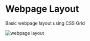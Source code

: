 # Webpage Layout
Basic webpage layout using CSS Grid

![webpage layout](https://user-images.githubusercontent.com/56830629/119274929-9c247400-bc12-11eb-8ac3-df8c9303ead6.png)
